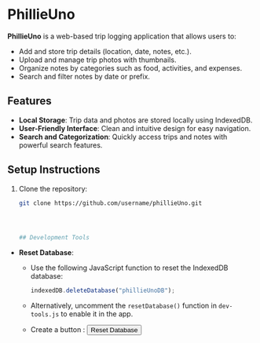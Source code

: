 # PhillieUno

**PhillieUno** is a web-based trip logging application that allows users to:
- Add and store trip details (location, date, notes, etc.).
- Upload and manage trip photos with thumbnails.
- Organize notes by categories such as food, activities, and expenses.
- Search and filter notes by date or prefix.

## Features
- **Local Storage**: Trip data and photos are stored locally using IndexedDB.
- **User-Friendly Interface**: Clean and intuitive design for easy navigation.
- **Search and Categorization**: Quickly access trips and notes with powerful search features.

## Setup Instructions
1. Clone the repository:
   ```bash
   git clone https://github.com/username/phillieUno.git




   ## Development Tools
- **Reset Database**:
  - Use the following JavaScript function to reset the IndexedDB database:
    ```javascript
    indexedDB.deleteDatabase("phillieUnoDB");
    ```
  - Alternatively, uncomment the `resetDatabase()` function in `dev-tools.js` to enable it in the app.

  - Create a button :   <button id="resetDatabase">Reset Database</button>